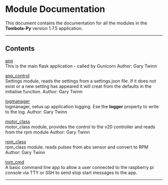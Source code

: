 # Module Documentation


This document contains the documentation for all the modules in the **Tombola-Py** version 1.7.5 application.

---

## Contents


[app](./app.md)  
This is the main flask application - called by Gunicorn
Author: Gary Twinn

[app_control](./app_control.md)  
Settings module, reads the settings from a settings.json file. If it does not exist or a new setting
has appeared it will creat from the defaults in the initialise function.
Author: Gary Twinn

[logmanager](./logmanager.md)  
logmanager, setus up application logging. Ese the **logger** property to
write to the log.
Author: Gary Twinn

[motor_class](./motor_class.md)  
motor_class module, provides the control to the v20 controller and reads from the rpm module
Author: Gary Twinn

[rpm_class](./rpm_class.md)  
rpm_class module, reads pulses from abs sensor and convert to RPM
Author: Gary Twinn

[tom_cmd](./tom_cmd.md)  
A basic command line app to allow a user connected to the raspberry pi console via TTY or SSH
to send stop start messages to the app.


---

